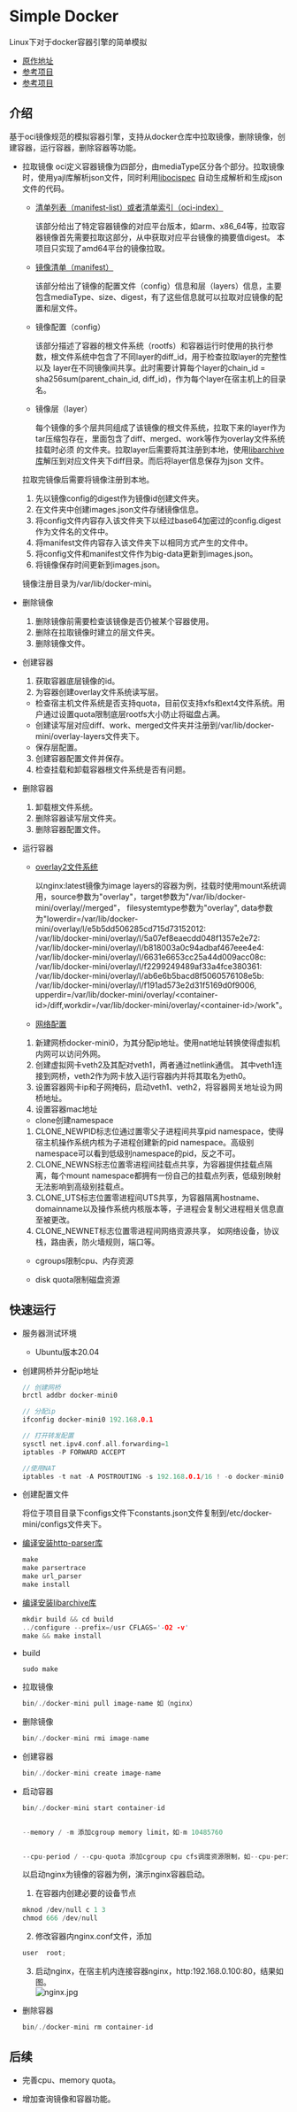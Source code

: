 

Simple Docker
===============
Linux下对于docker容器引擎的简单模拟

* [原作地址](https://www.lanqiao.cn/courses/608)
* [参考项目](https://gitee.com/openeuler/iSulad)
* [参考项目](https://gitee.com/calvinwilliams/cocker)

介绍
------------
基于oci镜像规范的模拟容器引擎，支持从docker仓库中拉取镜像，删除镜像，创建容器，运行容器，删除容器等功能。

* 拉取镜像
	oci定义容器镜像为四部分，由mediaType区分各个部分。拉取镜像时，使用yajl库解析json文件，同时利用[libocispec](https://github.com/containers/libocispec)
	自动生成解析和生成json文件的代码。

	* [清单列表（manifest-list）或者清单索引（oci-index）](https://docs.docker.com/registry/spec/manifest-v2-2/)  

	  该部分给出了特定容器镜像的对应平台版本，如arm、x86_64等，拉取容器镜像首先需要拉取这部分，从中获取对应平台镜像的摘要值digest。
	  本项目只实现了amd64平台的镜像拉取。

	* [镜像清单（manifest）](https://docs.docker.com/registry/spec/manifest-v2-2/)  

	  该部分给出了镜像的配置文件（config）信息和层（layers）信息，主要包含mediaType、size、digest，有了这些信息就可以拉取对应镜像的配置和层文件。
	
	* 镜像配置（config）  

	  该部分描述了容器的根文件系统（rootfs）和容器运行时使用的执行参数，根文件系统中包含了不同layer的diff_id，用于检查拉取layer的完整性以及
	  layer在不同镜像间共享。此时需要计算每个layer的chain_id = sha256sum(parent_chain_id, diff_id)，作为每个layer在宿主机上的目录名。

	* 镜像层（layer）  

	  每个镜像的多个层共同组成了该镜像的根文件系统，拉取下来的layer作为tar压缩包存在，里面包含了diff、merged、work等作为overlay文件系统挂载时必须
	  的文件夹。拉取layer后需要将其注册到本地，使用[libarchive库](https://www.libarchive.org/)解压到对应文件夹下diff目录。而后将layer信息保存为json
	  文件。
	
	拉取完镜像后需要将镜像注册到本地。
	1. 先以镜像config的digest作为镜像id创建文件夹。
	2. 在文件夹中创建images.json文件存储镜像信息。
	3. 将config文件内容存入该文件夹下以经过base64加密过的config.digest作为文件名的文件中。
	4. 将manifest文件内容存入该文件夹下以相同方式产生的文件中。
	5. 将config文件和manifest文件作为big-data更新到images.json。
	6. 将镜像保存时间更新到images.json。
	
	镜像注册目录为/var/lib/docker-mini。

* 删除镜像
	
	1. 删除镜像前需要检查该镜像是否仍被某个容器使用。
	2. 删除在拉取镜像时建立的层文件夹。
	3. 删除镜像文件。

* 创建容器
	
	1. 获取容器底层镜像的id。
	2. 为容器创建overlay文件系统读写层。  

	* 检查宿主机文件系统是否支持quota，目前仅支持xfs和ext4文件系统。用户通过设置quota限制底层rootfs大小防止将磁盘占满。
	* 创建读写层对应diff、work、merged文件夹并注册到/var/lib/docker-mini/overlay-layers文件夹下。
	* 保存层配置。  

	3. 创建容器配置文件并保存。
	4. 检查挂载和卸载容器根文件系统是否有问题。

* 删除容器  
	
	1. 卸载根文件系统。
	2. 删除容器读写层文件夹。
	3. 删除容器配置文件。

* 运行容器
	
	* [overlay2文件系统](https://docs.docker.com/storage/storagedriver/overlayfs-driver)  

	  以nginx:latest镜像为image layers的容器为例，挂载时使用mount系统调用，source参数为"overlay"，target参数为"/var/lib/docker-mini/overlay/<conatiner-id>/merged"，
	  filesystemtype参数为"overlay", data参数为"lowerdir=/var/lib/docker-mini/overlay/l/e5b5dd506285cd715d73152012:  
	  /var/lib/docker-mini/overlay/l/5a07ef8eaecdd048f1357e2e72:  
	  /var/lib/docker-mini/overlay/l/b818003a0c94adbaf467eee4e4:  
	  /var/lib/docker-mini/overlay/l/6631e6653cc25a44d009acc08c:  
	  /var/lib/docker-mini/overlay/l/f2299249489af33a4fce380361:  
	  /var/lib/docker-mini/overlay/l/ab6e6b5bacd8f5060576108e5b:  
	  /var/lib/docker-mini/overlay/l/f191ad573e2d31f5169d0f9006,  
	  upperdir=/var/lib/docker-mini/overlay/\<container-id\>/diff,workdir=/var/lib/docker-mini/overlay/\<container-id\>/work"。
	
	* [网络配置](https://blog.csdn.net/qq_36733838/article/details/127592976)
	  
	1. 新建网桥docker-mini0，为其分配ip地址。使用nat地址转换使得虚拟机内网可以访问外网。
	2. 创建虚拟网卡veth2及其配对veth1，两者通过netlink通信。
	   其中veth1连接到网桥，veth2作为网卡放入运行容器内并将其取名为eth0。
	3. 设置容器网卡ip和子网掩码，启动veth1、veth2，将容器网关地址设为网桥地址。
	4. 设置容器mac地址  

	* clone创建namespace  

	1. CLONE_NEWPID标志位通过置零父子进程间共享pid namespace，使得宿主机操作系统内核为子进程创建新的pid namespace。高级别namespace可以看到低级别namespace的pid，反之不可。
	2. CLONE_NEWNS标志位置零进程间挂载点共享，为容器提供挂载点隔离，每个mount namespace都拥有一份自己的挂载点列表，低级别映射无法影响到高级别挂载点。
	3. CLONE_UTS标志位置零进程间UTS共享，为容器隔离hostname、domainname以及操作系统内核版本等，子进程会复制父进程相关信息直至被更改。
	4. CLONE_NEWNET标志位置零进程间网络资源共享， 如网络设备，协议栈，路由表，防火墙规则，端口等。  

	* cgroups限制cpu、内存资源

	* disk quota限制磁盘资源
		

快速运行
------------
* 服务器测试环境
	* Ubuntu版本20.04

* 创建网桥并分配ip地址

    ```C++
    // 创建网桥
    brctl addbr docker-mini0

    // 分配ip
    ifconfig docker-mini0 192.168.0.1

    // 打开转发配置
    sysctl net.ipv4.conf.all.forwarding=1
	iptables -P FORWARD ACCEPT

	//使用NAT
	iptables -t nat -A POSTROUTING -s 192.168.0.1/16 ! -o docker-mini0 -j MASQUERADE
    ```  

* 创建配置文件

	将位于项目目录下configs文件下constants.json文件复制到/etc/docker-mini/configs文件夹下。

* [编译安装http-parser库](https://github.com/nodejs/http-parser)

	```C++
	make  
	make parsertrace  
	make url_parser  
	make install  
	```

* [编译安装libarchive库](https://www.libarchive.org)

	```C++
	mkdir build && cd build  
	../configure --prefix=/usr CFLAGS='-O2 -v'  
	make && make install
	```

* build

    ```C++
    sudo make
    ```

* 拉取镜像

    ```C++
    bin/./docker-mini pull image-name 如（nginx）
    ```

* 删除镜像
	
	```C++
    bin/./docker-mini rmi image-name
	```

* 创建容器

	```C++
    bin/./docker-mini create image-name
	```

* 启动容器

	```C++
    bin/./docker-mini start container-id  
	  

	--memory / -m 添加cgroup memory limit，如-m 10485760  
	  

	--cpu-period / --cpu-quota 添加cgroup cpu cfs调度资源限制，如--cpu-period 100000 --cpu-quota 30000
	```  

	以启动nginx为镜像的容器为例，演示nginx容器启动。  

	1. 在容器内创建必要的设备节点  
	``` C++
	mknod /dev/null c 1 3
	chmod 666 /dev/null
	```  
	2. 修改容器内nginx.conf文件，添加
	```C++
	user  root;
	```
	3. 启动nginx，在宿主机内连接容器nginx，http:192.168.0.100:80，结果如图。  
	![nginx.jpg](https://github.com/15854490499/docker-mini/blob/main/nginx.png)

* 删除容器

	```C++
    bin/./docker-mini rm container-id
	```


后续
------------

* 完善cpu、memory quota。

* 增加查询镜像和容器功能。
 
